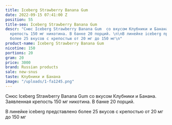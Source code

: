 ```yaml
---
title: Iceberg Strawberry Banana Gum
date: 2022-09-15 07:41:00 Z
position: 55
title-seo: Iceberg Strawberry Banana Gum
descr: "Снюс Iceberg Strawberry Banana Gum  со вкусом Клубники и Банана. Заявленная
  крепость 150 мг никотина. В банке 20 порций. \n\nВ линейке iceberg представлено
  более 25 вкусов с крепостью от 20 мг до 150 мг\n"
product-name: Iceberg Strawberry Banana Gum
nicotine: 150
portions: 20
gram: 20
price: 3000
brand: Russian products
sale: new-snus
taste: Клубники и Банана
image: "/uploads/1-fa1245.png"
---
```


Снюс Iceberg Strawberry Banana Gum  со вкусом Клубники и Банана. Заявленная крепость 150 мг никотина. В банке 20 порций. 

В линейке iceberg представлено более 25 вкусов с крепостью от 20 мг до 150 мг
